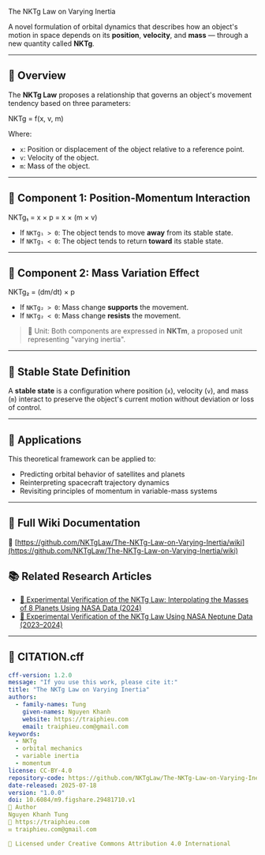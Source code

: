 The NKTg Law on Varying Inertia

A novel formulation of orbital dynamics that describes how an object's motion in space depends on its **position**, **velocity**, and **mass** — through a new quantity called **NKTg**.

---

## 📌 Overview

The **NKTg Law** proposes a relationship that governs an object's movement tendency based on three parameters:

NKTg = f(x, v, m)

Where:
- `x`: Position or displacement of the object relative to a reference point.
- `v`: Velocity of the object.
- `m`: Mass of the object.

---

## 🔸 Component 1: Position-Momentum Interaction

NKTg₁ = x × p = x × (m × v)

- If `NKTg₁ > 0`: The object tends to move **away** from its stable state.  
- If `NKTg₁ < 0`: The object tends to return **toward** its stable state.

---

## 🔸 Component 2: Mass Variation Effect

NKTg₂ = (dm/dt) × p

- If `NKTg₂ > 0`: Mass change **supports** the movement.  
- If `NKTg₂ < 0`: Mass change **resists** the movement.

> 📏 Unit: Both components are expressed in **NKTm**, a proposed unit representing "varying inertia".

---

## 🔧 Stable State Definition

A **stable state** is a configuration where position (`x`), velocity (`v`), and mass (`m`) interact to preserve the object's current motion without deviation or loss of control.

---

## 📂 Applications

This theoretical framework can be applied to:
- Predicting orbital behavior of satellites and planets  
- Reinterpreting spacecraft trajectory dynamics  
- Revisiting principles of momentum in variable-mass systems

---

## 📘 Full Wiki Documentation

📖 [https://github.com/NKTgLaw/The-NKTg-Law-on-Varying-Inertia/wiki](https://github.com/NKTgLaw/The-NKTg-Law-on-Varying-Inertia/wiki)

## 📚 Related Research Articles

- [🔬 Experimental Verification of the NKTg Law: Interpolating the Masses of 8 Planets Using NASA Data (2024)](./nktg-law/Experimental_Verification_of_the_NKTg_Law_Interpolating_the_Masses_of_8_Planets_2024.md)
- [🌊 Experimental Verification of the NKTg Law Using NASA Neptune Data (2023–2024)](./nktg-law/Experimental_Verification_of_the_NKTg_Law_Using_NASA_Neptune_Data_2023_2024.md)


---

## 📄 CITATION.cff

```yaml
cff-version: 1.2.0
message: "If you use this work, please cite it:"
title: "The NKTg Law on Varying Inertia"
authors:
  - family-names: Tung
    given-names: Nguyen Khanh
    website: https://traiphieu.com
    email: traiphieu.com@gmail.com
keywords:
  - NKTg
  - orbital mechanics
  - variable inertia
  - momentum
license: CC-BY-4.0
repository-code: https://github.com/NKTgLaw/The-NKTg-Law-on-Varying-Inertia
date-released: 2025-07-18
version: "1.0.0"
doi: 10.6084/m9.figshare.29481710.v1
👤 Author
Nguyen Khanh Tung
🔗 https://traiphieu.com
✉️ traiphieu.com@gmail.com

📄 Licensed under Creative Commons Attribution 4.0 International
